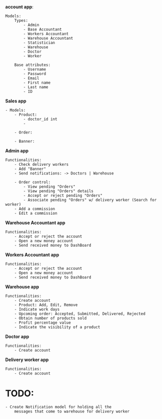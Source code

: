 
**account app**:

    Models:
        Types:
            - Admin
            - Base Accountant
            - Workers Accountant
            - Warehouse Accountant
            - Statistician 
            - Warehouse
            - Doctor
            - Worker

        Base attributes:
            - Username
            - Password
            - Email
            - First name
            - Last name
            - ID


**Sales app**

    - Models:
        - Product:
            - doctor_id int
            - 

        - Order:

        - Banner:

**Admin app**

    Functionalities:
        - Check delivery workers
        - Add "Banner"
        - Send notifications: -> Doctors | Warehouse

        - Order control:
            - View pending "Orders"   
            - View pending "Orders" details   
            - Accept or reject pending "Orders"
            - Associate pending "Orders" w/ delivery worker (Search for worker)
        - Add a commission 
        - Edit a commission





**Warehouse Accountant app**

    Functionalities:
        - Accept or reject the account
        - Open a new money account
        - Send received money to DashBoard

**Workers Accountant app**

    Functionalities:
        - Accept or reject the account
        - Open a new money account
        - Send received money to DashBoard


**Warehouse app**

    Functionalities:
        - Create account
        - Product: Add, Edit, Remove
        - Indicate work days
        - Upcoming order: Accepted, Submitted, Delivered, Rejected
        - Obtain number of products sold
        - Profit percentage value
        - Indicate the visibility of a product

        

**Doctor app**

    Functionalities:
        - Create account

**Delivery worker app**

    Functionalities:
        - Create account

# TODO:  
    - Create Notification model for holding all the 
        messages that come to warehouse for delivery worker
    